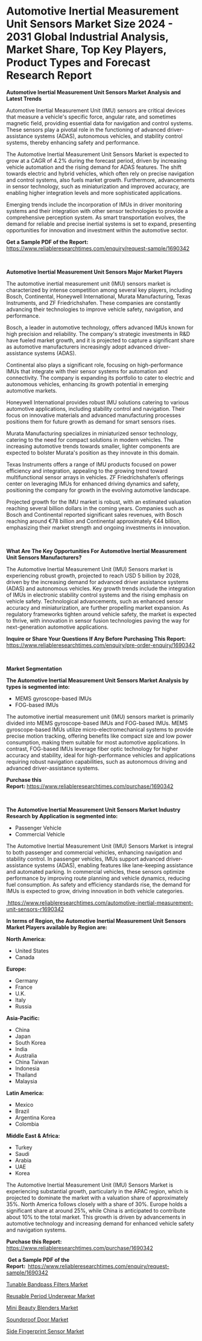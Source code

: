 <p><h1>Automotive Inertial Measurement Unit Sensors Market Size 2024 - 2031 Global Industrial Analysis, Market Share, Top Key Players, Product Types and Forecast Research Report</h1></p><p><strong>Automotive Inertial Measurement Unit Sensors Market Analysis and Latest Trends</strong></p>
<p><p>Automotive Inertial Measurement Unit (IMU) sensors are critical devices that measure a vehicle's specific force, angular rate, and sometimes magnetic field, providing essential data for navigation and control systems. These sensors play a pivotal role in the functioning of advanced driver-assistance systems (ADAS), autonomous vehicles, and stability control systems, thereby enhancing safety and performance.</p><p>The Automotive Inertial Measurement Unit Sensors Market is expected to grow at a CAGR of 4.2% during the forecast period, driven by increasing vehicle automation and the rising demand for ADAS features. The shift towards electric and hybrid vehicles, which often rely on precise navigation and control systems, also fuels market growth. Furthermore, advancements in sensor technology, such as miniaturization and improved accuracy, are enabling higher integration levels and more sophisticated applications. </p><p>Emerging trends include the incorporation of IMUs in driver monitoring systems and their integration with other sensor technologies to provide a comprehensive perception system. As smart transportation evolves, the demand for reliable and precise inertial systems is set to expand, presenting opportunities for innovation and investment within the automotive sector.</p></p>
<p><strong>Get a Sample PDF of the Report:&nbsp;</strong> <a href="https://www.reliableresearchtimes.com/enquiry/request-sample/1690342?utm_campaign=1559&utm_medium=2&utm_source=Github&utm_content=ia&utm_term=17102024&utm_id=automotive-inertial-measurement-unit-sensors">https://www.reliableresearchtimes.com/enquiry/request-sample/1690342</a></p>
<p>&nbsp;</p>
<p><strong>Automotive Inertial Measurement Unit Sensors Major Market Players</strong></p>
<p><p>The automotive inertial measurement unit (IMU) sensors market is characterized by intense competition among several key players, including Bosch, Continental, Honeywell International, Murata Manufacturing, Texas Instruments, and ZF Friedrichshafen. These companies are constantly advancing their technologies to improve vehicle safety, navigation, and performance. </p><p>Bosch, a leader in automotive technology, offers advanced IMUs known for high precision and reliability. The company's strategic investments in R&D have fueled market growth, and it is projected to capture a significant share as automotive manufacturers increasingly adopt advanced driver-assistance systems (ADAS).</p><p>Continental also plays a significant role, focusing on high-performance IMUs that integrate with their sensor systems for automation and connectivity. The company is expanding its portfolio to cater to electric and autonomous vehicles, enhancing its growth potential in emerging automotive markets.</p><p>Honeywell International provides robust IMU solutions catering to various automotive applications, including stability control and navigation. Their focus on innovative materials and advanced manufacturing processes positions them for future growth as demand for smart sensors rises.</p><p>Murata Manufacturing specializes in miniaturized sensor technology, catering to the need for compact solutions in modern vehicles. The increasing automotive trends towards smaller, lighter components are expected to bolster Murata's position as they innovate in this domain.</p><p>Texas Instruments offers a range of IMU products focused on power efficiency and integration, appealing to the growing trend toward multifunctional sensor arrays in vehicles. ZF Friedrichshafen’s offerings center on leveraging IMUs for enhanced driving dynamics and safety, positioning the company for growth in the evolving automotive landscape.</p><p>Projected growth for the IMU market is robust, with an estimated valuation reaching several billion dollars in the coming years. Companies such as Bosch and Continental reported significant sales revenues, with Bosch reaching around €78 billion and Continental approximately €44 billion, emphasizing their market strength and ongoing investments in innovation.</p></p>
<p>&nbsp;</p>
<p><strong>What Are The Key Opportunities For Automotive Inertial Measurement Unit Sensors Manufacturers?</strong></p>
<p><p>The Automotive Inertial Measurement Unit (IMU) Sensors market is experiencing robust growth, projected to reach USD 5 billion by 2028, driven by the increasing demand for advanced driver assistance systems (ADAS) and autonomous vehicles. Key growth trends include the integration of IMUs in electronic stability control systems and the rising emphasis on vehicle safety. Technological advancements, such as enhanced sensor accuracy and miniaturization, are further propelling market expansion. As regulatory frameworks tighten around vehicle safety, the market is expected to thrive, with innovation in sensor fusion technologies paving the way for next-generation automotive applications.</p></p>
<p><strong>Inquire or Share Your Questions If Any Before Purchasing This Report:</strong> <a href="https://www.reliableresearchtimes.com/enquiry/pre-order-enquiry/1690342?utm_campaign=1559&utm_medium=2&utm_source=Github&utm_content=ia&utm_term=17102024&utm_id=automotive-inertial-measurement-unit-sensors">https://www.reliableresearchtimes.com/enquiry/pre-order-enquiry/1690342</a></p>
<p>&nbsp;</p>
<p><strong>Market Segmentation</strong></p>
<p><strong>The Automotive Inertial Measurement Unit Sensors Market Analysis by types is segmented into:</strong></p>
<p><ul><li>MEMS gyroscope-based IMUs</li><li>FOG-based IMUs</li></ul></p>
<p><p>The automotive inertial measurement unit (IMU) sensors market is primarily divided into MEMS gyroscope-based IMUs and FOG-based IMUs. MEMS gyroscope-based IMUs utilize micro-electromechanical systems to provide precise motion tracking, offering benefits like compact size and low power consumption, making them suitable for most automotive applications. In contrast, FOG-based IMUs leverage fiber optic technology for higher accuracy and stability, ideal for high-performance vehicles and applications requiring robust navigation capabilities, such as autonomous driving and advanced driver-assistance systems.</p></p>
<p><strong>Purchase this Report:&nbsp;</strong><a href="https://www.reliableresearchtimes.com/purchase/1690342?utm_campaign=1559&utm_medium=2&utm_source=Github&utm_content=ia&utm_term=17102024&utm_id=automotive-inertial-measurement-unit-sensors">https://www.reliableresearchtimes.com/purchase/1690342</a></p>
<p>&nbsp;</p>
<p><strong>The Automotive Inertial Measurement Unit Sensors Market Industry Research by Application is segmented into:</strong></p>
<p><ul><li>Passenger Vehicle</li><li>Commercial Vehicle</li></ul></p>
<p><p>The Automotive Inertial Measurement Unit (IMU) Sensors Market is integral to both passenger and commercial vehicles, enhancing navigation and stability control. In passenger vehicles, IMUs support advanced driver-assistance systems (ADAS), enabling features like lane-keeping assistance and automated parking. In commercial vehicles, these sensors optimize performance by improving route planning and vehicle dynamics, reducing fuel consumption. As safety and efficiency standards rise, the demand for IMUs is expected to grow, driving innovation in both vehicle categories.</p></p>
<p><a href="https://www.reliableresearchtimes.com/automotive-inertial-measurement-unit-sensors-r1690342?utm_campaign=1559&utm_medium=2&utm_source=Github&utm_content=ia&utm_term=17102024&utm_id=automotive-inertial-measurement-unit-sensors">&nbsp;https://www.reliableresearchtimes.com/automotive-inertial-measurement-unit-sensors-r1690342</a></p>
<p><strong>In terms of Region, the Automotive Inertial Measurement Unit Sensors Market Players available by Region are:</strong></p>
<p>
    <p> <strong> North America: </strong>
        <ul>
            <li>United States</li>
            <li>Canada</li>
        </ul>
        </p> 
    <p> <strong> Europe: </strong>
        <ul>
            <li>Germany</li>
            <li>France</li>
            <li>U.K.</li>
            <li>Italy</li>
            <li>Russia</li>
        </ul>
        </p> 
    <p> <strong> Asia-Pacific: </strong>
        <ul>
            <li>China</li>
            <li>Japan</li>
            <li>South Korea</li>
            <li>India</li>
            <li>Australia</li>
            <li>China Taiwan</li>
            <li>Indonesia</li>
            <li>Thailand</li>
            <li>Malaysia</li>
        </ul>
        </p> 
    <p> <strong> Latin America: </strong>
        <ul>
            <li>Mexico</li>
            <li>Brazil</li>
            <li>Argentina Korea</li>
            <li>Colombia</li>
        </ul>
        </p> 
    <p> <strong> Middle East & Africa: </strong>
        <ul>
            <li>Turkey</li>
            <li>Saudi</li>
            <li>Arabia</li>
            <li>UAE</li>
            <li>Korea</li>
        </ul>
    </p>
    </p>
<p><p>The Automotive Inertial Measurement Unit (IMU) Sensors Market is experiencing substantial growth, particularly in the APAC region, which is projected to dominate the market with a valuation share of approximately 35%. North America follows closely with a share of 30%. Europe holds a significant share at around 25%, while China is anticipated to contribute about 10% to the total market. This growth is driven by advancements in automotive technology and increasing demand for enhanced vehicle safety and navigation systems.</p></p>
<p><strong>Purchase this Report: </strong><a href="https://www.reliableresearchtimes.com/purchase/1690342?utm_campaign=1559&utm_medium=2&utm_source=Github&utm_content=ia&utm_term=17102024&utm_id=automotive-inertial-measurement-unit-sensors">https://www.reliableresearchtimes.com/purchase/1690342</a></p>
<p>&nbsp;<strong>Get a Sample PDF of the Report:&nbsp;&nbsp;</strong><a href="https://www.reliableresearchtimes.com/enquiry/request-sample/1690342?utm_campaign=1559&utm_medium=2&utm_source=Github&utm_content=ia&utm_term=17102024&utm_id=automotive-inertial-measurement-unit-sensors">https://www.reliableresearchtimes.com/enquiry/request-sample/1690342</a></p>
<p><strong></strong></p>
<p><p><a href="https://www.linkedin.com/pulse/tunable-bandpass-filters-market-global-insights-sales-bw8lf?utm_campaign=1559&utm_medium=2&utm_source=Github&utm_content=ia&utm_term=17102024&utm_id=automotive-inertial-measurement-unit-sensors">Tunable Bandpass Filters Market</a></p><p><a href="https://www.linkedin.com/pulse/reusable-period-underwear-market-global-regional-analysis-dzete?utm_campaign=1559&utm_medium=2&utm_source=Github&utm_content=ia&utm_term=17102024&utm_id=automotive-inertial-measurement-unit-sensors">Reusable Period Underwear Market</a></p><p><a href="https://www.linkedin.com/pulse/investment-opportunities-mini-beauty-blenders-sector-risk-vsvoe?utm_campaign=1559&utm_medium=2&utm_source=Github&utm_content=ia&utm_term=17102024&utm_id=automotive-inertial-measurement-unit-sensors">Mini Beauty Blenders Market</a></p><p><a href="https://www.linkedin.com/pulse/soundproof-door-market-size-segmentation-trends-growth-analysis-feobe?utm_campaign=1559&utm_medium=2&utm_source=Github&utm_content=ia&utm_term=17102024&utm_id=automotive-inertial-measurement-unit-sensors">Soundproof Door Market</a></p><p><a href="https://www.linkedin.com/pulse/side-fingerprint-sensor-market-share-analysis-growth-trends-7c3hf?utm_campaign=1559&utm_medium=2&utm_source=Github&utm_content=ia&utm_term=17102024&utm_id=automotive-inertial-measurement-unit-sensors">Side Fingerprint Sensor Market</a></p></p>
